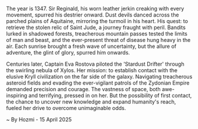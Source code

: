 
The year is 1347.  Sir Reginald, his worn leather jerkin creaking with every movement, spurred his destrier onward.  Dust devils danced across the parched plains of Aquitaine, mirroring the turmoil in his heart.  His quest: to retrieve the stolen relic of Saint Jude, a journey fraught with peril. Bandits lurked in shadowed forests, treacherous mountain passes tested the limits of man and beast, and the ever-present threat of disease hung heavy in the air.  Each sunrise brought a fresh wave of uncertainty, but the allure of adventure, the glint of glory, spurred him onwards.


Centuries later, Captain Eva Rostova piloted the 'Stardust Drifter' through the swirling nebula of Xylos.  Her mission: to establish contact with the elusive Kryll civilization on the far side of the galaxy.  Navigating treacherous asteroid fields and evading the ever-vigilant patrols of the Zydonian Empire demanded precision and courage. The vastness of space, both awe-inspiring and terrifying, pressed in on her.  But the possibility of first contact, the chance to uncover new knowledge and expand humanity's reach, fueled her drive to overcome unimaginable odds.

~ By Hozmi - 15 April 2025

